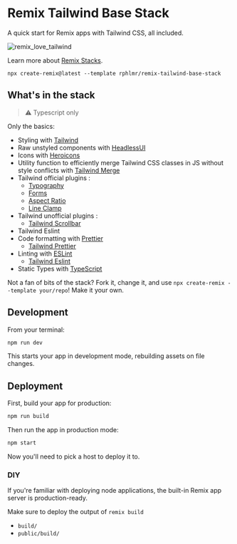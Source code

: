 # Remix Tailwind Base Stack

A quick start for Remix apps with Tailwind CSS, all included.

![remix_love_tailwind](https://user-images.githubusercontent.com/20722140/192152869-ea60156f-1452-4f86-a1eb-8a9636884ba9.svg)

Learn more about [Remix Stacks](https://remix.run/stacks).

```
npx create-remix@latest --template rphlmr/remix-tailwind-base-stack
```

## What's in the stack

> ⚠️ Typescript only

Only the basics:

-   Styling with [Tailwind](https://tailwindcss.com/)
-   Raw unstyled components with [HeadlessUI](https://headlessui.com/)
-   Icons with [Heroicons](https://heroicons.com/)
-   Utility function to efficiently merge Tailwind CSS classes in JS without style conflicts with [Tailwind Merge](https://github.com/dcastil/tailwind-merge)
-   Tailwind official plugins :
    -   [Typography](https://tailwindcss.com/docs/typography-plugin)
    -   [Forms](https://github.com/tailwindlabs/tailwindcss-forms)
    -   [Aspect Ratio](https://github.com/tailwindlabs/tailwindcss-aspect-ratio)
    -   [Line Clamp](https://github.com/tailwindlabs/tailwindcss-line-clamp)
-   Tailwind unofficial plugins :
    -   [Tailwind Scrollbar](https://github.com/adoxography/tailwind-scrollbar)
-   Tailwind Eslint
-   Code formatting with [Prettier](https://prettier.io)
    -   [Tailwind Prettier](https://github.com/tailwindlabs/prettier-plugin-tailwindcss)
-   Linting with [ESLint](https://eslint.org)
    -   [Tailwind Eslint](https://github.com/francoismassart/eslint-plugin-tailwindcss)
-   Static Types with [TypeScript](https://typescriptlang.org)

Not a fan of bits of the stack? Fork it, change it, and use `npx create-remix --template your/repo`! Make it your own.

## Development

From your terminal:

```sh
npm run dev
```

This starts your app in development mode, rebuilding assets on file changes.

## Deployment

First, build your app for production:

```sh
npm run build
```

Then run the app in production mode:

```sh
npm start
```

Now you'll need to pick a host to deploy it to.

### DIY

If you're familiar with deploying node applications, the built-in Remix app server is production-ready.

Make sure to deploy the output of `remix build`

-   `build/`
-   `public/build/`
